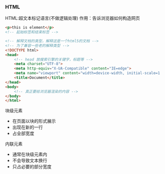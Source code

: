 ### HTML

HTML:超文本标记语言(不做逻辑处理)
作用：告诉浏览器如何构造网页

```html
<p>this is element</p> 
<!-- 起始标签和结束标签 -->
```

```html
<!-- 解释文档的类型，解释这是一个html5的文档 -->
<!-- 为了兼容一些老的解释类型 -->
<!DOCTYPE html>
<head>
    <!-- head 放搜索引擎的关键字，标题等 -->
    <meta charset="UTF-8">
    <meta http-equiv="X-UA-Compatible" content="IE=edge">
    <meta name="viewport" content="width=device-width, initial-scale=1.0">
    <title>Document</title>
</head>
<body>
    <!-- 真正要给浏览器渲染的内容 -->
</body>
</html>
```

块级元素
- 在页面以块的形式展示
- 出现在新的一行
- 占全部宽度

内联元素
- 通常在块级元素内
- 不会导致文本换行
- 只占必要的部分宽度